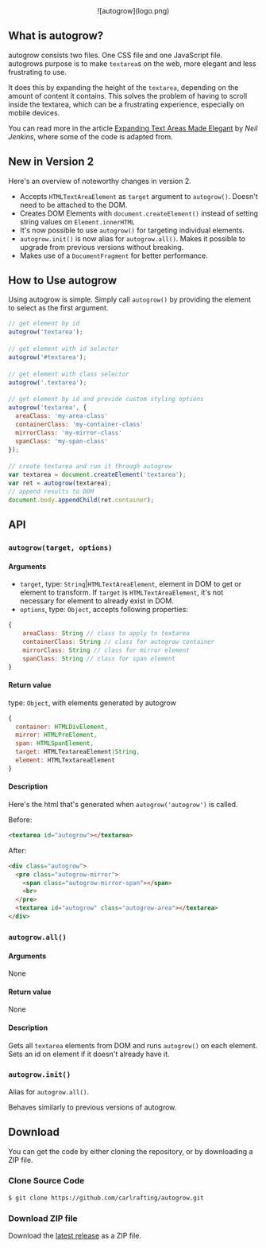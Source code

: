 <div style="text-align:center">
![autogrow](logo.png)
</div>

## What is autogrow?

autogrow consists two files. One CSS file and one JavaScript file. autogrows purpose is to make `textarea`s on the web, more elegant and less frustrating to use.

It does this by expanding the height of the `textarea`, depending on the amount of content it contains. This solves the problem of having to scroll inside the textarea, which can be a frustrating experience, especially on mobile devices.

You can read more in the article [Expanding Text Areas Made Elegant](http://www.alistapart.com/articles/expanding-text-areas-made-elegant/) by _Neil Jenkins_, where some of the code is adapted from.

## New in Version 2

Here's an overview of noteworthy changes in version 2.

* Accepts `HTMLTextAreaElement` as `target` argument to `autogrow()`. Doesn't need to be attached to the DOM.
* Creates DOM Elements with `document.createElement()` instead of setting string values on `Element.innerHTML`
* It's now possible to use `autogrow()` for targeting individual elements.
* `autogrow.init()` is now alias for `autogrow.all()`. Makes it possible to upgrade from previous versions without breaking.
* Makes use of a `DocumentFragment` for better performance.

## How to Use autogrow

Using autogrow is simple. Simply call `autogrow()` by providing the element to select as the first argument.

```js
// get element by id
autogrow('textarea');

// get element with id selector
autogrow('#textarea');

// get element with class selector
autogrow('.textarea');

// get element by id and provide custom styling options
autogrow('textarea', {
  areaClass: 'my-area-class'
  containerClass: 'my-container-class'
  mirrorClass: 'my-mirror-class'
  spanClass: 'my-span-class'
});

// create textarea and run it through autogrow
var textarea = document.createElement('textarea');
var ret = autogrow(textarea);
// append results to DOM
document.body.appendChild(ret.container);
```

## API

### `autogrow(target, options)`

#### Arguments

* `target`, type: `String`|`HTMLTextAreaElement`, element in DOM to get or element to transform. If `target` is `HTMLTextAreaElement`, it's not necessary for element to already exist in DOM.
* `options`, type: `Object`, accepts following properties:
```js
{
    areaClass: String // class to apply to textarea
    containerClass: String // class for autogrow container
    mirrorClass: String // class for mirror element
    spanClass: String // class for span element
}
```

#### Return value

type: `Object`, with elements generated by autogrow

```js
{
  container: HTMLDivElement,
  mirror: HTMLPreElement,
  span: HTMLSpanElement,
  target: HTMLTextareaElement|String,
  element: HTMLTextareaElement
}
```

#### Description

Here's the html that's generated when `autogrow('autogrow')` is called.

Before:
```html
<textarea id="autogrow"></textarea>
```

After:
```html
<div class="autogrow">
  <pre class="autogrow-mirror">
    <span class="autogrow-mirror-span"></span>
    <br>
  </pre>
  <textarea id="autogrow" class="autogrow-area"></textarea>
</div>
```

### `autogrow.all()`

#### Arguments

None

#### Return value

None

#### Description

Gets all `textarea` elements from DOM and runs `autogrow()` on each element. Sets an id on element if it doesn't already have it.

### `autogrow.init()`

Alias for `autogrow.all()`.

Behaves similarly to previous versions of autogrow.

## Download

You can get the code by either cloning the repository, or by downloading a ZIP file.

### Clone Source Code

```bash
$ git clone https://github.com/carlrafting/autogrow.git
```

### Download ZIP file

Download the [latest release](https://github.com/carlrafting/autogrow/releases/latest) as a ZIP file.
